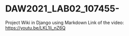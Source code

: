 # DAW2021_LAB02_107455-
Project Wiki in Django using Markdown
Link of the video: https://youtu.be/LKL1li_nZ6Q
